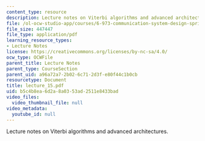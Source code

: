 ```yaml
---
content_type: resource
description: Lecture notes on Viterbi algorithms and advanced architectures.
file: /ol-ocw-studio-app/courses/6-973-communication-system-design-spring-2006/b5c4b8ea6d2a8a0353ad2511e8433bad_lecture_15.pdf
file_size: 447447
file_type: application/pdf
learning_resource_types:
- Lecture Notes
license: https://creativecommons.org/licenses/by-nc-sa/4.0/
ocw_type: OCWFile
parent_title: Lecture Notes
parent_type: CourseSection
parent_uid: a96a72a7-2b02-6c71-2d3f-e80f44c1b0cb
resourcetype: Document
title: lecture_15.pdf
uid: b5c4b8ea-6d2a-8a03-53ad-2511e8433bad
video_files:
  video_thumbnail_file: null
video_metadata:
  youtube_id: null
---
```

Lecture notes on Viterbi algorithms and advanced architectures.